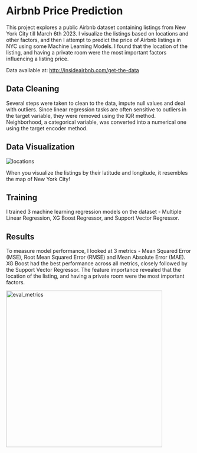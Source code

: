 # Airbnb Price Prediction 
This project explores a public Airbnb dataset containing listings from New York City till March 6th 2023. I visualize the listings based on locations and other factors, and then I attempt to predict the price of Airbnb listings in NYC using some Machine Learning Models. I found that the location of the listing, and having a private room were the most important factors influencing a listing price. 

Data available at: http://insideairbnb.com/get-the-data 

## Data Cleaning 
Several steps were taken to clean to the data, impute null values and deal with outliers. Since linear regression tasks are often sensitive to outliers in the target variable, they were removed using the IQR method. Neighborhood, a categorical variable, was converted into a numerical one using the target encoder method.

## Data Visualization 
![locations](https://github.com/varshikap02/airbnb-price-pred/assets/135074696/76870a73-bc38-4d48-9681-7c9fa05035c7)

When you visualize the listings by their latitude and longitude, it resembles the map of New York City! 

## Training 
I trained 3 machine learning regression models on the dataset - Multiple Linear Regression, XG Boost Regressor, and Support Vector Regressor.  

## Results 
To measure model performance, I looked at 3 metrics - Mean Squared Error (MSE), Root Mean Squared Error (RMSE) and Mean Absolute Error (MAE). XG Boost had the best performance across all metrics, closely followed by the Support Vector Regressor. The feature importance revealed that the location of the listing, and having a private room were the most important factors. 

<img width="423" alt="eval_metrics" src="https://github.com/varshikap02/airbnb-price-pred/assets/135074696/a55970a6-9a68-40fb-9f08-6eb2312420ba">
